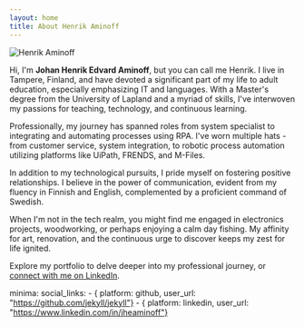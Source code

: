 ```yaml
---
layout: home
title: About Henrik Aminoff
---
```


![Henrik Aminoff](/images/me.jpg)

Hi, I'm **Johan Henrik Edvard Aminoff**, but you can call me Henrik. I live in Tampere, Finland, and have devoted a significant part of my life to adult education, especially emphasizing IT and languages. With a Master's degree from the University of Lapland and a myriad of skills, I've interwoven my passions for teaching, technology, and continuous learning.

Professionally, my journey has spanned roles from system specialist to integrating and automating processes using RPA. I've worn multiple hats - from customer service, system integration, to robotic process automation utilizing platforms like UiPath, FRENDS, and M-Files. 

In addition to my technological pursuits, I pride myself on fostering positive relationships. I believe in the power of communication, evident from my fluency in Finnish and English, complemented by a proficient command of Swedish.

When I'm not in the tech realm, you might find me engaged in electronics projects, woodworking, or perhaps enjoying a calm day fishing. My affinity for art, renovation, and the continuous urge to discover keeps my zest for life ignited.

Explore my portfolio to delve deeper into my professional journey, or [connect with me on LinkedIn](https://www.linkedin.com/in/jheaminoff/).

minima:
  social_links:
    - { platform: github,  user_url: "https://github.com/jekyll/jekyll"}
    - { platform: linkedin, user_url: "https://www.linkedin.com/in/jheaminoff"}